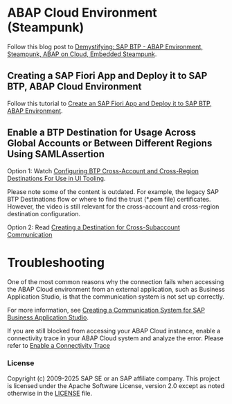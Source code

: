 # ABAP Cloud Environment (Steampunk)

Follow this blog post to [Demystifying: SAP BTP - ABAP Environment, Steampunk, ABAP on Cloud, Embedded Steampunk](https://community.sap.com/t5/technology-blog-posts-by-members/demystifying-sap-btp-abap-environment-steampunk-abap-on-cloud-embedded/ba-p/13567772).

## Creating a SAP Fiori App and Deploy it to SAP BTP, ABAP Cloud Environment

Follow this tutorial to [Create an SAP Fiori App and Deploy it to SAP BTP, ABAP Environment](https://developers.sap.com/tutorials/abap-environment-deploy-fiori-elements-ui.html).

## Enable a BTP Destination for Usage Across Global Accounts or Between Different Regions Using SAMLAssertion

Option 1: Watch [Configuring BTP Cross-Account and Cross-Region Destinations For Use in UI Tooling](https://www.youtube.com/watch?v=8ePyQJsmWYA).

Please note some of the content is outdated. For example, the legacy SAP BTP Destinations flow or where to find the trust (*.pem file) certificates. However, the video is still relevant for the cross-account and cross-region destination configuration.

Option 2: Read [Creating a Destination for Cross-Subaccount Communication](https://help.sap.com/docs/btp/sap-business-technology-platform/creating-destination-for-cross-subaccount-communication)

# Troubleshooting

One of the most common reasons why the connection fails when accessing the ABAP Cloud environment from an external application, such as Business Application Studio, is that the communication system is not set up correctly.

For more information, see [Creating a Communication System for SAP Business Application Studio](https://help.sap.com/docs/sap-btp-abap-environment/abap-environment/creating-communication-system-for-sap-business-application-studio).

If you are still blocked from accessing your ABAP Cloud instance, enable a connectivity trace in your ABAP Cloud system and analyze the error. Please refer to [Enable a Connectivity Trace](https://help.sap.com/docs/sap-btp-abap-environment/abap-environment/display-connectivity-trace)

### License
Copyright (c) 2009-2025 SAP SE or an SAP affiliate company. This project is licensed under the Apache Software License, version 2.0 except as noted otherwise in the [LICENSE](../../LICENSES/Apache-2.0.txt) file.

